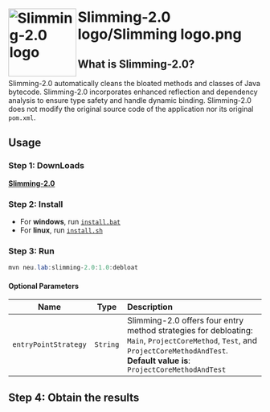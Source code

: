 # Slimming-2.0 <img src="https://github.com/slimming-fat/Slimming-2.0/tree/main/logo/Slimming_logo.png" align="left" height="135px" alt="Slimming-2.0 logo"/>logo/Slimming logo.png

## What is Slimming-2.0?

Slimming-2.0 automatically cleans the bloated methods and classes of Java bytecode.
Slimming-2.0 incorporates enhanced reflection and dependency analysis to ensure type safety and handle dynamic binding.
Slimming-2.0 does not modify the original source code of the application nor its original `pom.xml`.

## Usage

### Step 1: DownLoads

[**Slimming-2.0**](https://github.com/slimming-fat/Slimming-2.0/tree/main/tool_slimming-2.0/tool.7z)


### Step 2: Install

* For **windows**, run [`install.bat`](https://github.com/slimming-fat/Slimming-2.0/tree/main/tool_slimming-2.0/install.bat)
* For **linux**, run [`install.sh`](https://github.com/slimming-fat/Slimming-2.0/tree/main/tool_slimming-2.0/install.sh)

### Step 3: Run

```java
mvn neu.lab:slimming-2.0:1.0:debloat
```

#### Optional Parameters

|       Name       |   Type    | Description                                                  |
| :--------------: | :-------: | :----------------------------------------------------------- |
|     `entryPointStrategy`     | `String` | Slimming-2.0 offers four entry method strategies for debloating: `Main`, `ProjectCoreMethod`, `Test`, and `ProjectCoreMethodAndTest`. **Default value is**: `ProjectCoreMethodAndTest` |

## Step 4: Obtain the results
